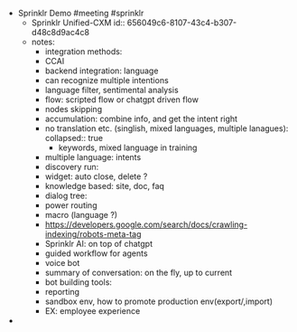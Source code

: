 - Sprinklr Demo #meeting #sprinklr
	- Sprinklr Unified-CXM
	  id:: 656049c6-8107-43c4-b307-d48c8d9ac4c8
	- notes:
		- integration methods:
		- CCAI
		- backend integration: language
		- can recognize multiple intentions
		- language filter, sentimental analysis
		- flow: scripted flow or chatgpt driven flow
		- nodes skipping
		- accumulation: combine info, and get the intent right
		- no translation etc. (singlish, mixed languages, multiple lanagues):
		  collapsed:: true
			- keywords, mixed language in training
		- multiple language: intents
		- discovery run:
		- widget: auto close, delete ?
		- knowledge based: site, doc, faq
		- dialog tree:
		- power routing
		- macro (language ?)
		- https://developers.google.com/search/docs/crawling-indexing/robots-meta-tag
		- Sprinklr AI: on top of chatgpt
		- guided workflow for agents
		- voice bot
		- summary of conversation: on the fly, up to current
		- bot building tools:
		- reporting
		- sandbox env, how to promote production env(export/,import)
		- EX: employee experience
-